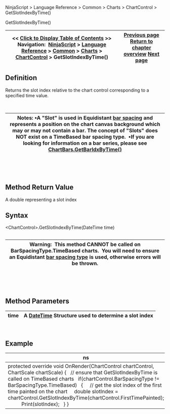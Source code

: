 ﻿


NinjaScript \> Language Reference \> Common \> Charts \> ChartControl \> GetSlotIndexByTime()






















GetSlotIndexByTime()







| \<\< [Click to Display Table of Contents](getslotindexbytime.md) \>\> **Navigation:**     [NinjaScript](ninjascript-1.md) \> [Language Reference](language_reference_wip-1.md) \> [Common](common-1.md) \> [Charts](chart-1.md) \> [ChartControl](chartcontrol-1.md) \> GetSlotIndexByTime() | [Previous page](chartcontrol_getbarpaintwidth-1.md) [Return to chapter overview](chartcontrol-1.md) [Next page](getslotindexbyx-1.md) |
| --- | --- |











## Definition


Returns the slot index relative to the chart control corresponding to a specified time value. 


 




| Notes:  •A "Slot" is used in Equidistant [bar spacing](barspacingtype-1.md) and represents a position on the chart canvas background which may or may not contain a bar. The concept of "Slots" does NOT exist on a TimeBased bar spacing type.  •If you are looking for information on a bar series, please see [ChartBars.GetBarIdxByTime()](chartbars_getbaridxbytime-1.md) |
| --- |



 


 


## Method Return Value


A double representing a slot index


## 


## Syntax
\<ChartControl\>.GetSlotIndexByTime(DateTime time)


## 




| Warning:  This method CANNOT be called on BarSpacingType.TimeBased charts.  You will need to ensure an Equidistant [bar spacing type](barspacingtype-1.md) is used, otherwise errors will be thrown. |
| --- |



 


 


## Method Parameters




| time | A [DateTime](https://msdn.microsoft.com/en-us/library/system.datetime(v=vs.110).aspx) Structure used to determine a slot index |
| --- | --- |



 


## 


## Example




| ns |
| --- |
| protected override void OnRender(ChartControl chartControl, ChartScale chartScale) {    // ensure that GetSlotIndexByTime is called on TimeBased charts    if(chartControl.BarSpacingType !\= BarSpacingType.TimeBased)    {      // get the slot index of the first time painted on the chart      double slotIndex \= chartControl.GetSlotIndexByTime(chartControl.FirstTimePainted);             Print(slotIndex);    } } |









